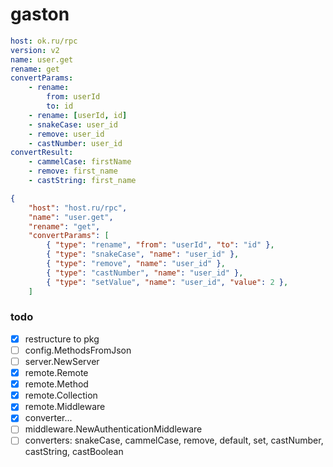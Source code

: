 # gaston

```yaml
host: ok.ru/rpc
version: v2
name: user.get
rename: get
convertParams:
    - rename:
        from: userId
        to: id
    - rename: [userId, id]
    - snakeCase: user_id
    - remove: user_id
    - castNumber: user_id
convertResult:
    - cammelCase: firstName
    - remove: first_name
    - castString: first_name
```

```json
{
    "host": "host.ru/rpc",
    "name": "user.get",
    "rename": "get",
    "convertParams": [
        { "type": "rename", "from": "userId", "to": "id" },
        { "type": "snakeCase", "name": "user_id" },
        { "type": "remove", "name": "user_id" },
        { "type": "castNumber", "name": "user_id" },
        { "type": "setValue", "name": "user_id", "value": 2 },
    ]
```

### todo

- [x] restructure to pkg
- [ ] config.MethodsFromJson
- [ ] server.NewServer
- [x] remote.Remote
- [x] remote.Method
- [x] remote.Collection
- [x] remote.Middleware
- [x] converter...
- [ ] middleware.NewAuthenticationMiddleware
- [ ] converters: snakeCase, cammelCase, remove, default, set, castNumber,
  castString, castBoolean
